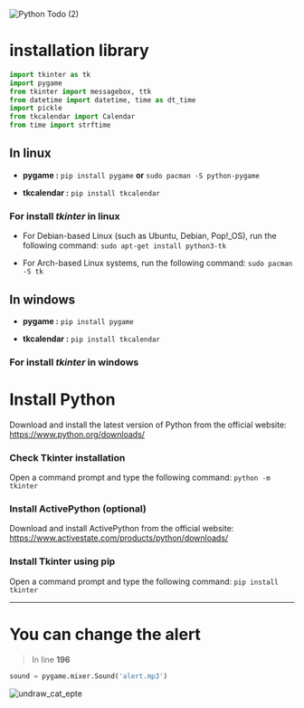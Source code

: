 
![Python Todo (2)](https://github.com/AmirabbasRouintan/todo-with-python/assets/110909074/2568b98f-f2ca-4232-99ca-47ffa89c7f3b)




# **installation library** 


```python
import tkinter as tk
import pygame
from tkinter import messagebox, ttk
from datetime import datetime, time as dt_time
import pickle
from tkcalendar import Calendar
from time import strftime
``` 



## In linux 


- **pygame :** `pip install pygame` **or** `sudo pacman -S python-pygame`

- **tkcalendar :** `pip install tkcalendar`


 ### For install _tkinter_ in linux

- For Debian-based Linux (such as Ubuntu, Debian, Pop!_OS), run the following command:
`sudo apt-get install python3-tk`

- For Arch-based Linux systems, run the following command:
`sudo pacman -S tk`



## In windows 
- **pygame :** `pip install pygame` 

- **tkcalendar :** `pip install tkcalendar`

 ### For install _tkinter_ in windows


# Install Python
Download and install the latest version of Python from the official website: https://www.python.org/downloads/


### Check Tkinter installation
Open a command prompt and type the following command:
`python -m tkinter
`
### Install ActivePython (optional)
Download and install ActivePython from the official website: https://www.activestate.com/products/python/downloads/

###  Install Tkinter using pip
Open a command prompt and type the following command:
`pip install tkinter`




---
# You can change the alert 

>  In line **196**

```python
sound = pygame.mixer.Sound('alert.mp3')
``` 



![undraw_cat_epte](https://github.com/AmirabbasRouintan/todo-with-python/assets/110909074/62c6d96e-587e-4dd4-8829-0f04b3514441)
